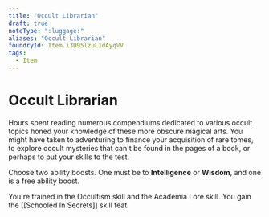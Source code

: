```yaml
---
title: "Occult Librarian"
draft: true
noteType: ":luggage:"
aliases: "Occult Librarian"
foundryId: Item.i3D95lzuL1dAyqVV
tags:
  - Item
---
```


# Occult Librarian

Hours spent reading numerous compendiums dedicated to various occult topics honed your knowledge of these more obscure magical arts. You might have taken to adventuring to finance your acquisition of rare tomes, to explore occult mysteries that can't be found in the pages of a book, or perhaps to put your skills to the test.

Choose two ability boosts. One must be to **Intelligence** or **Wisdom**, and one is a free ability boost.

You're trained in the Occultism skill and the Academia Lore skill. You gain the [[Schooled In Secrets]] skill feat.
